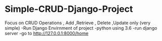 # Simple-CRUD-Django-Project
Focus on  CRUD Operations , Add ,Retrieve , Delete ,Update  only (very simple)
-Run Django Envirnment of project
-python using 3.6
-run django server
-go to  http://127.0.0.1:8000/home

